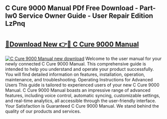 ## C Cure 9000 Manual PDf Free Download - Part-Iw0 Service Owner Guide - User Repair Edition LzPnq

# <h2><a href="http://bc42075.oget.top/?id=C+Cure+9000+Manual">🔗Download New 👉🔴 C Cure 9000 Manual</a></h2>

[![C Cure 9000 Manual new download](https://i.imgur.com/5g1atiW.png)](http://bc42075.oget.top/?id=C+Cure+9000+Manual)
Welcome to the user manual for your newly connected C Cure 9000 Manual. This comprehensive guide is intended to help you understand and operate your product successfully. You will find detailed information on features, installation, operation, maintenance, and troubleshooting. Operating Instructions for Advanced Users This guide is tailored to experienced users of your new C Cure 9000 Manual. C Cure 9000 Manual boasts an impressive range of advanced features, including voice control, automatic syncing, customizable settings, and real-time analytics, all accessible through the user-friendly interface. Your Satisfaction is Guaranteed C Cure 9000 Manual. We stand behind the quality of our products and services.
